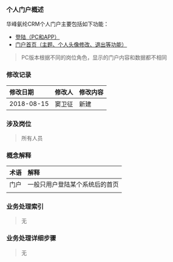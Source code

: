 ### 个人门户概述

华峰氨纶CRM个人门户主要包括如下功能：

* [登陆（PC和APP）](/ge-ren-men-hu/deng-lu.md)
* [门户首页（主题、个人头像修改、退出等功能）](/ge-ren-men-hu/men-hu-shou-ye.md)

> PC版本根据不同的岗位角色，显示的门户内容和数据都不相同

### 修改记录

| 修改日期 | 修改人 | 修改内容 |
| :--- | :--- | :--- |
| 2018-08-15 | 窦卫征 | 新建 |

### 涉及岗位

> 所有人员

### 概念解释

| 术语 | 解释 |
| :--- | :--- |
| 门户 | 一般只用户登陆某个系统后的首页 |
|  |  |

### 业务处理索引

> 无

### 业务处理详细步骤

> 无



